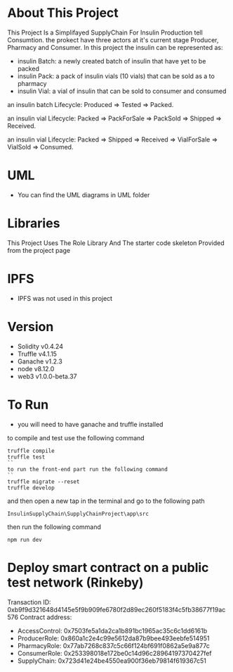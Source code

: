 # About This Project 
This Project Is a Simplifayed SupplyChain For Insulin Production tell Consumtion. the prokect have three actors at it's current stage Producer, Pharmacy and Consumer. 
In this project the insulin can be represented as:
-	insulin Batch: a newly created batch of insulin that have yet to be packed
-	insulin Pack: a pack of insulin vials (10 vials) that can be sold as a to pharmacy
-	insulin Vial: a vial of insulin that can be sold to consumer and consumed

an insulin batch Lifecycle:
Produced => Tested => Packed.

an insulin vial Lifecycle:
Packed => PackForSale => PackSold => Shipped => Received.

an insulin vial Lifecycle:
Packed => Shipped => Received => VialForSale => VialSold => Consumed.


# UML 
- You can find the UML diagrams in UML folder 

# Libraries
This Project Uses The Role Library And The starter code skeleton Provided from the project page

# IPFS
- IPFS was not used in this project

# Version
- Solidity v0.4.24
- Truffle v4.1.15
- Ganache v1.2.3
- node v8.12.0 
- web3 v1.0.0-beta.37

# To Run
- you will need to have ganache and truffle installed

to compile and test use the following command
```
truffle compile
truffle test
``
to run the front-end part run the following command
``
truffle migrate --reset
truffle develop
```
and then open a new tap in the terminal and go to the following path

	InsulinSupplyChain\SupplyChainProject\app\src
	
then run the following command
```
npm run dev
```

# Deploy smart contract on a public test network (Rinkeby)
Transaction ID: 0xb9f9d321648d4145e5f9b909fe6780f2d89ec260f5183f4c5fb38677f19ac576
Contract address:
-  AccessControl: 0x7503fe5a1da2ca1b891bc1965ac35c6c1dd6161b
-  ProducerRole: 0x860a1c2e4c99e5612da87b9bee493eebfe514951
-  PharmacyRole: 0x77ab7268c837c5c66f124bf691f0862a5e9a877c
-  ConsumerRole: 0x253398018e172be0c14d96c28964197370427fef
-  SupplyChain: 0x723d41e24be4550ea900f36eb79814f619367c51
 


